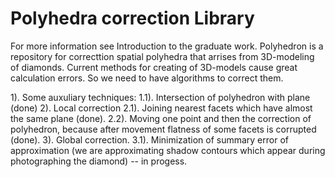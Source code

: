 Polyhedra correction Library
============================

For more information see Introduction to the graduate work.
Polyhedron is a repository for correcttion spatial polyhedra 
that arrises from 3D-modeling of diamonds. Current methods 
for creating of 3D-models cause great calculation errors. 
So we need to have algorithms to correct them.

1). Some auxuliary techniques:
1.1). Intersection of polyhedron with plane (done)
2). Local correction
2.1). Joining nearest facets which have almost the same 
plane (done).
2.2). Moving one point and then the correction of polyhedron, 
because after movement flatness of some facets is corrupted 
(done).
3). Global correction.
3.1). Minimization of summary error of approximation (we are 
approximating shadow contours which appear during photographing 
the diamond) -- in progess.
